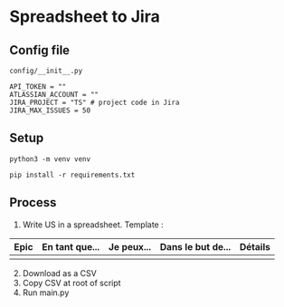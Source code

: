 # Spreadsheet to Jira

## Config file
`config/__init__.py`
```
API_TOKEN = ""
ATLASSIAN_ACCOUNT = ""
JIRA_PROJECT = "TS" # project code in Jira
JIRA_MAX_ISSUES = 50
```

## Setup
```
python3 -m venv venv

pip install -r requirements.txt
```

## Process
 1. Write US in a spreadsheet. Template :
 
| Epic | En tant que... | Je peux... | Dans le but de... | Détails |
|--|--|--|--|--|
| | | | | |

2. Download as a CSV
3. Copy CSV at root of script
4. Run main.py
